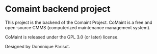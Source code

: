 # Comaint backend project

This project is the backend of the Comaint Project.
CoMaint is a free and open-source CMMS (computerized maintenance management system).

CoMaint is released under the GPL 3.0 (or later) license.

Designed by Dominique Parisot.
